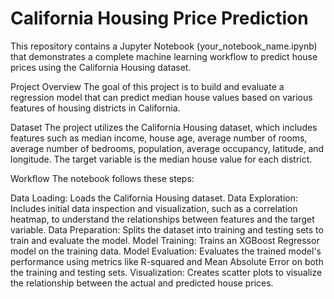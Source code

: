 # California Housing Price Prediction
This repository contains a Jupyter Notebook (your_notebook_name.ipynb) that demonstrates a complete machine learning workflow to predict house prices using the California Housing dataset.

Project Overview
The goal of this project is to build and evaluate a regression model that can predict median house values based on various features of housing districts in California.

Dataset
The project utilizes the California Housing dataset, which includes features such as median income, house age, average number of rooms, average number of bedrooms, population, average occupancy, latitude, and longitude. The target variable is the median house value for each district.

Workflow
The notebook follows these steps:

Data Loading: Loads the California Housing dataset.
Data Exploration: Includes initial data inspection and visualization, such as a correlation heatmap, to understand the relationships between features and the target variable.
Data Preparation: Splits the dataset into training and testing sets to train and evaluate the model.
Model Training: Trains an XGBoost Regressor model on the training data.
Model Evaluation: Evaluates the trained model's performance using metrics like R-squared and Mean Absolute Error on both the training and testing sets.
Visualization: Creates scatter plots to visualize the relationship between the actual and predicted house prices.
